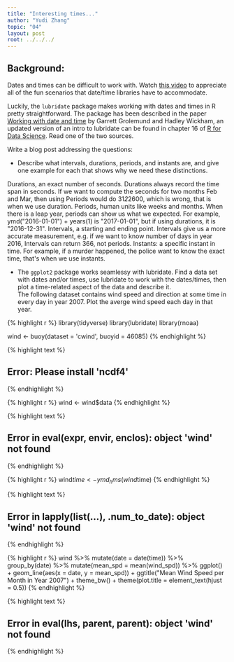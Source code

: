 ```yaml
---
title: "Interesting times..."
author: "Yudi Zhang"
topic: "04"
layout: post
root: ../../../
---
```



## Background:

Dates and times can be difficult to work with. Watch [this video](https://www.youtube.com/watch?v=-5wpm-gesOY) to appreciate all of the fun scenarios that date/time libraries have to accommodate. 

Luckily, the `lubridate` package makes working with dates and times in R pretty straightforward. The package has been described in the paper [Working with date and time](http://www.jstatsoft.org/v40/i03/) by Garrett Grolemund and Hadley Wickham, an updated version of an intro to lubridate can be found in chapter 16 of [R for Data Science](https://r4ds.had.co.nz/dates-and-times.html). Read one of the two sources.

Write a blog post addressing the questions:


- Describe what intervals, durations, periods, and instants are, and give one example for each that shows why we need these distinctions.

Durations, an exact number of seconds. Durations always record the time span in seconds. If we want to compute the seconds for two months Feb and Mar, then using Periods would do 31*2*2600, which is wrong, that is when we use duration.
Periods, human units like weeks and months. When there is a leap year, periods can show us what we expected. For example, ymd("2016-01-01") + years(1) is "2017-01-01", but if using durations, it is "2016-12-31".
Intervals, a starting and ending point. Intervals give us a more accurate measurement, e.g. if we want to know number of days in year 2016, Intervals can return 366, not periods.
Instants: a specific instant in time. For example, if a murder happened, the police want to know the exact time, that's when we use instants.

- The `ggplot2` package works seamlessy with lubridate. Find a data set with dates and/or times, use lubridate to work with the dates/times, then plot a time-related aspect of the data and describe it.  
The following dataset contains wind speed and direction at some time in every day in year 2007. Plot the averge wind speed each day in that year.


{% highlight r %}
library(tidyverse)
library(lubridate)
library(rnoaa)

wind <- buoy(dataset = 'cwind', buoyid = 46085)
{% endhighlight %}



{% highlight text %}
## Error: Please install 'ncdf4'
{% endhighlight %}



{% highlight r %}
wind <- wind$data
{% endhighlight %}



{% highlight text %}
## Error in eval(expr, envir, enclos): object 'wind' not found
{% endhighlight %}



{% highlight r %}
wind$time <- ymd_hms(wind$time)
{% endhighlight %}



{% highlight text %}
## Error in lapply(list(...), .num_to_date): object 'wind' not found
{% endhighlight %}



{% highlight r %}
wind %>% 
  mutate(date = date(time)) %>% 
  group_by(date) %>% 
  mutate(mean_spd = mean(wind_spd)) %>% 
  ggplot() +
  geom_line(aes(x = date, y = mean_spd)) + 
  ggtitle("Mean Wind Speed per Month in Year 2007") +
  theme_bw() +
  theme(plot.title = element_text(hjust = 0.5))
{% endhighlight %}



{% highlight text %}
## Error in eval(lhs, parent, parent): object 'wind' not found
{% endhighlight %}
